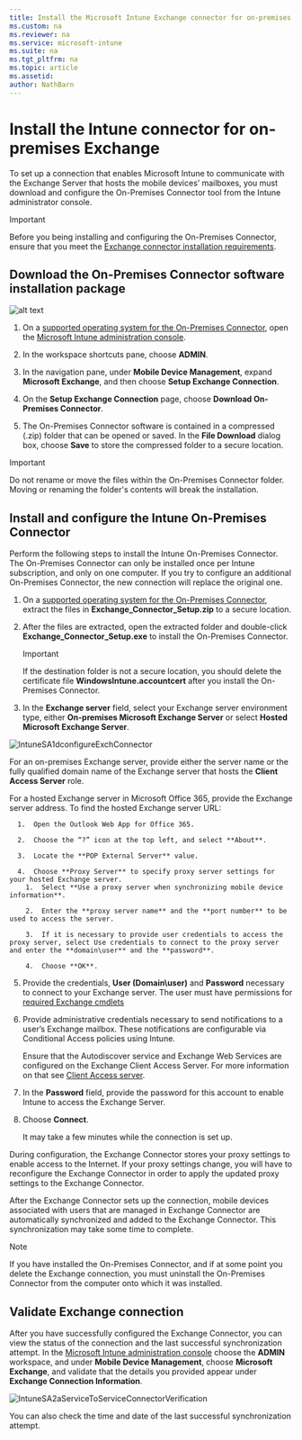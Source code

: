 ```yaml
---
title: Install the Microsoft Intune Exchange connector for on-premises Exchange
ms.custom: na
ms.reviewer: na
ms.service: microsoft-intune
ms.suite: na
ms.tgt_pltfrm: na
ms.topic: article
ms.assetid:
author: NathBarn
---
```

# Install the Intune connector for on-premises Exchange


To set up a connection that enables Microsoft Intune to communicate with the Exchange Server that hosts the mobile devices’ mailboxes, you must download and configure the On-Premises Connector tool from the Intune administrator console.

> [!IMPORTANT]
> Before you being installing and configuring the On-Premises Connector, ensure that you meet the [Exchange connector installation requirements](Intune-Exchange-connector-requirements.md).

## Download the On-Premises Connector software installation package


![alt text](./media/ExchangeConnector.gif "Configure the Exchange Connector")

1.  On a [supported operating system for the On-Premises Connector](../Understand/network-infrastructure-requirements-for-microsoft-intune.html#BKMK_OnPremisesReqs), open the [Microsoft Intune administration console](http://manage.microsoft.com).

2.  In the workspace shortcuts pane, choose **ADMIN**.

3.  In the navigation pane, under **Mobile Device Management**, expand **Microsoft Exchange**, and then choose **Setup Exchange Connection**.

4.  On the **Setup Exchange Connection** page, choose **Download On-Premises Connector**.

5.  The On-Premises Connector software is contained in a compressed (.zip) folder that can be opened or saved. In the **File Download** dialog box, choose **Save** to store the compressed folder to a secure location.

> [!IMPORTANT]
> Do not rename or move the files within the On-Premises Connector folder. Moving or renaming the folder's contents will break the installation.

## Install and configure the Intune On-Premises Connector
Perform the following steps to install the Intune On-Premises Connector. The On-Premises Connector can only be installed once per Intune subscription, and only on one computer. If you try to configure an additional On-Premises Connector, the new connection will replace the original one.

1.  On a [supported operating system for the On-Premises Connector](../Understand/network-infrastructure-requirements-for-microsoft-intune.html#BKMK_OnPremisesReqs), extract the files in **Exchange_Connector_Setup.zip** to a secure location.

2.  After the files are extracted, open the extracted folder and double-click **Exchange_Connector_Setup.exe** to install the On-Premises Connector.

    > [!IMPORTANT]
    > If the destination folder is not a secure location, you should delete the certificate file **WindowsIntune.accountcert** after you install the On-Premises Connector.

3.  In the **Exchange server** field, select your Exchange server environment type, either **On-premises Microsoft Exchange Server** or select **Hosted Microsoft Exchange Server**.

  ![IntuneSA1dconfigureExchConnector](./media/IntuneSA1dconfigureExchConnector.png)

  For an on-premises Exchange server, provide either the server name or the fully qualified domain name of the Exchange server that hosts the **Client Access Server** role.

  For a hosted Exchange server in Microsoft Office 365, provide the Exchange server address. To find the hosted Exchange server URL:

      1.  Open the Outlook Web App for Office 365.

      2.  Choose the “?” icon at the top left, and select **About**.

      3.  Locate the **POP External Server** value.

      4.  Choose **Proxy Server** to specify proxy server settings for your hosted Exchange server.
        1.  Select **Use a proxy server when synchronizing mobile device information**.

        2.  Enter the **proxy server name** and the **port number** to be used to access the server.

        3.  If it is necessary to provide user credentials to access the proxy server, select Use credentials to connect to the proxy server and enter the **domain\user** and the **password**.

        4.  Choose **OK**.

5.  Provide the credentials, **User (Domain\user)** and **Password** necessary to connect to your Exchange server. The user must have permissions for [required Exchange cmdlets](https://technet.microsoft.com/library/mt595858.aspx)

6.  Provide administrative credentials necessary to send notifications to a user’s Exchange mailbox. These notifications are configurable via Conditional Access policies using Intune.

    Ensure that the Autodiscover service and Exchange Web Services are configured on the Exchange Client Access Server. For more information on that see [Client Access server](https://technet.microsoft.com/library/dd298114.aspx).

7.  In the **Password** field, provide the password for this account to enable Intune to access the Exchange Server.

8. Choose **Connect**.

    It may take a few minutes while the connection is set up.

During configuration, the Exchange Connector stores your proxy settings to enable access to the Internet. If your proxy settings change, you will have to reconfigure the Exchange Connector in order to apply the updated proxy settings to the Exchange Connector.

After the Exchange Connector sets up the connection, mobile devices associated with users that are managed in Exchange Connector are automatically synchronized and added to the Exchange Connector. This synchronization may take some time to complete.

> [!NOTE]
> If you have installed the On-Premises Connector, and if at some point you delete the Exchange connection, you must uninstall the On-Premises Connector from the computer onto which it was installed.

## Validate Exchange connection

After you have successfully configured the Exchange Connector, you can view the status of the connection and the last successful synchronization attempt. In the [Microsoft Intune administration console](http://manage.microsoft.com) choose the **ADMIN** workspace, and under **Mobile Device Management**, choose **Microsoft Exchange**, and validate that the details you provided appear under **Exchange Connection Information**.

![IntuneSA2aServiceToServiceConnectorVerification](./media/IntuneSA2aServiceToServiceConnectorVerification.PNG)

You can also check the time and date of the last successful synchronization attempt.

